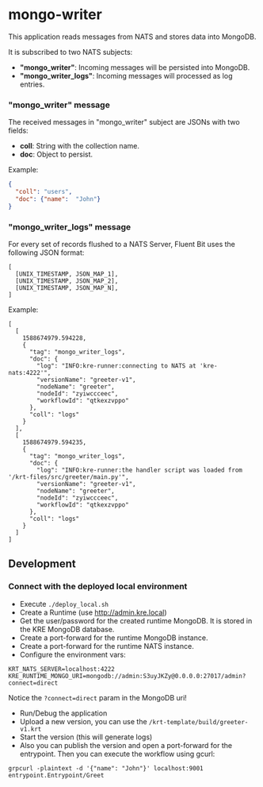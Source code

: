 # mongo-writer

This application reads messages from NATS and stores data into MongoDB.

It is subscribed to two NATS subjects:
- **"mongo_writer"**: Incoming messages will be persisted into MongoDB.
- **"mongo_writer_logs"**: Incoming messages will processed as log entries.

### "mongo_writer" message

The received messages in "mongo_writer" subject are JSONs with two fields:
- **coll**: String with the collection name. 
- **doc**: Object to persist. 

Example:
```json
{
  "coll": "users",
  "doc": {"name":  "John"}
}
```

### "mongo_writer_logs" message

For every set of records flushed to a NATS Server, Fluent Bit uses the following JSON format:
```
[
  [UNIX_TIMESTAMP, JSON_MAP_1],
  [UNIX_TIMESTAMP, JSON_MAP_2],
  [UNIX_TIMESTAMP, JSON_MAP_N],
]
```

Example:

```
[
  [
    1588674979.594228,
    {
      "tag": "mongo_writer_logs",
      "doc": {
        "log": "INFO:kre-runner:connecting to NATS at 'kre-nats:4222'",
        "versionName": "greeter-v1",
        "nodeName": "greeter",
        "nodeId": "zyiwccceec",
        "workflowId": "qtkexzvppo"
      },
      "coll": "logs"
    }
  ],
  [
    1588674979.594235,
    {
      "tag": "mongo_writer_logs",
      "doc": {
        "log": "INFO:kre-runner:the handler script was loaded from '/krt-files/src/greeter/main.py'",
        "versionName": "greeter-v1",
        "nodeName": "greeter",
        "nodeId": "zyiwccceec",
        "workflowId": "qtkexzvppo"
      },
      "coll": "logs"
    }
  ]
]
```

## Development

### Connect with the deployed local environment

- Execute `./deploy_local.sh`
- Create a Runtime (use http://admin.kre.local)
- Get the user/password for the created runtime MongoDB. It is stored in the KRE MongoDB database.
- Create a port-forward for the runtime MongoDB instance.
- Create a port-forward for the runtime NATS instance.
- Configure the environment vars:
```
KRT_NATS_SERVER=localhost:4222
KRE_RUNTIME_MONGO_URI=mongodb://admin:S3uyJKZy@0.0.0.0:27017/admin?connect=direct
```
Notice the `?connect=direct` param in the MongoDB uri!

- Run/Debug the application
- Upload a new version, you can use the `/krt-template/build/greeter-v1.krt`
- Start the version (this will generate logs)
- Also you can publish the version and open a port-forward for the entrypoint.
Then you can execute the workflow using gcurl:
```
grpcurl -plaintext -d '{"name": "John"}' localhost:9001 entrypoint.Entrypoint/Greet
``` 
